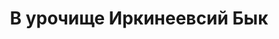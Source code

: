 ---
title: В урочище Иркинеевсий Бык
location: Река Ангара. Богучанский район, Красноярский край, Россия
tags: [fav]
---